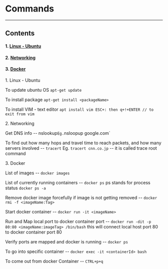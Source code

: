 # Commands
--------------
## Contents

#### 1. [Linux - Ubuntu](#anch1)
#### 2. [Networking](#anch2)
#### 3. [Docker](#anch3)



<a name="anch1">1. Linux - Ubuntu</a>

To update ubuntu OS `apt-get update`

To install package `apt-get install <packageName>`

To install VIM - text editor
`apt install vim
ESC+: then q+!+ENTER // to exit from vim
`


<a name="anch2"> 2. Networking</a> 

Get DNS info -- nslookup` Eg. `nsloopup google.com`

To find out how many hops and travel time to reach packets, and how many servers involved -- `tracert` 
Eg. `tracert cnn.co.jp` -- it is called trace root command

<a name="anch3">3. Docker</a>

List of images -- `docker images`

List of currently running containers -- `docker ps` ps stands for process status
`docker ps -a`

Remove docker image forcefully if image is not getting removed -- `docker rmi -f <imageName:Tag>`

Start docker container -- `docker run -it <imageName>`
       
Run and Map local port to docker container port -- `docker run -dit -p 80:80 <imageName:imageTag> /bin/bash` this will connect local host port 80 to docker container port 80

Verify ports are mapped and docker is running -- `docker ps`

To go into specific container --    `docker exec -it <containerId> bash`

To come out from docker Container -- `CTRL+p+q`



